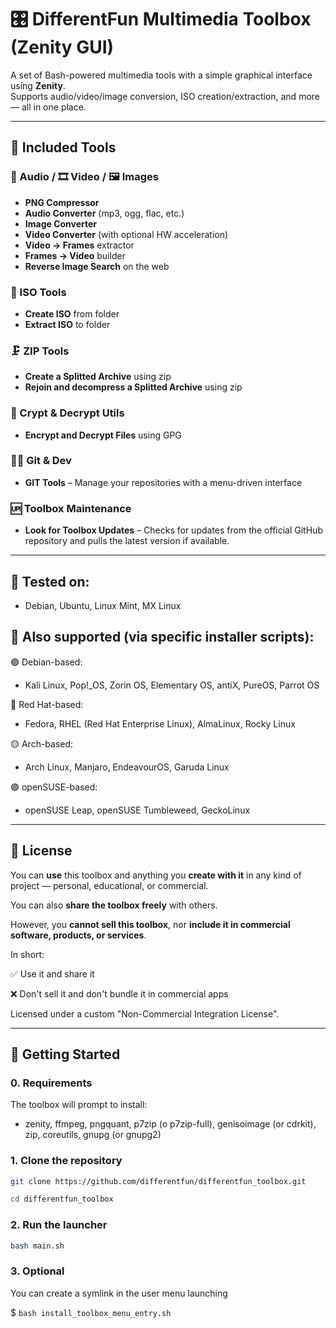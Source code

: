 # 🎛️ DifferentFun Multimedia Toolbox (Zenity GUI)

A set of Bash-powered multimedia tools with a simple graphical interface using **Zenity**.  
Supports audio/video/image conversion, ISO creation/extraction, and more — all in one place.

---

## 🧰 Included Tools

### 🎵 Audio / 🎞️ Video / 🖼️ Images

- **PNG Compressor**
- **Audio Converter** (mp3, ogg, flac, etc.)
- **Image Converter**
- **Video Converter** (with optional HW acceleration)
- **Video → Frames** extractor
- **Frames → Video** builder
- **Reverse Image Search** on the web

### 💽 ISO Tools

- **Create ISO** from folder
- **Extract ISO** to folder

### 🗜️ ZIP Tools

- **Create a Splitted Archive** using zip
- **Rejoin and decompress a Splitted Archive** using zip

### 🔐 Crypt & Decrypt Utils

- **Encrypt and Decrypt Files** using GPG

### 🧑‍💻 Git & Dev

- **GIT Tools** – Manage your repositories with a menu-driven interface

### 🆙 Toolbox Maintenance

- **Look for Toolbox Updates** – Checks for updates from the official GitHub repository and pulls the latest version if available.


---

## 🐧 Tested on:

- Debian, Ubuntu, Linux Mint, MX Linux

## 🐧 Also supported (via specific installer scripts):

🟢 Debian-based:
- Kali Linux, Pop!_OS, Zorin OS, Elementary OS, antiX, PureOS, Parrot OS

🔵 Red Hat-based:
- Fedora, RHEL (Red Hat Enterprise Linux), AlmaLinux, Rocky Linux

🟡 Arch-based:
- Arch Linux, Manjaro, EndeavourOS, Garuda Linux

🟣 openSUSE-based:
- openSUSE Leap, openSUSE Tumbleweed, GeckoLinux

---

## 📜 License

You can **use** this toolbox and anything you **create with it** in any kind of project — personal, educational, or commercial.

You can also **share the toolbox freely** with others.

However, you **cannot sell this toolbox**, nor **include it in commercial software, products, or services**.

In short:  

✅ Use it and share it

❌ Don't sell it and don't bundle it in commercial apps

Licensed under a custom "Non-Commercial Integration License".

---

## 🚀 Getting Started

### 0. Requirements

The toolbox will prompt to install:

- zenity, ffmpeg, pngquant, p7zip (o p7zip-full), genisoimage (or cdrkit), zip, coreutils, gnupg (or gnupg2)

### 1. Clone the repository

```bash
git clone https://github.com/differentfun/differentfun_toolbox.git
```

```bash
cd differentfun_toolbox
```

### 2. Run the launcher

```bash
bash main.sh
```

### 3. Optional
You can create a symlink in the user menu launching

$ `bash install_toolbox_menu_entry.sh`
